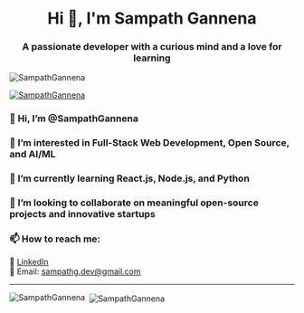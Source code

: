 <h1 align="center">Hi 👋, I'm Sampath Gannena</h1>
<h3 align="center">A passionate developer with a curious mind and a love for learning</h3>

<p align="left"> <img src="https://komarev.com/ghpvc/?username=SampathGannena&label=Profile%20views&color=0e75b6&style=flat" alt="SampathGannena" /> </p>

<p align="left"> <a href="https://github.com/ryo-ma/github-profile-trophy"><img src="https://github-profile-trophy.vercel.app/?username=SampathGannena" alt="SampathGannena" /></a> </p>

### 👋 Hi, I’m @SampathGannena  
### 👀 I’m interested in Full-Stack Web Development, Open Source, and AI/ML  
### 🌱 I’m currently learning React.js, Node.js, and Python  
### 💞️ I’m looking to collaborate on meaningful open-source projects and innovative startups  
### 📫 How to reach me:  
🔗 [LinkedIn](https://www.linkedin.com/in/sampath-gannena)  
📧 Email: sampathg.dev@gmail.com

---

<p><img align="left" src="https://github-readme-stats.vercel.app/api/top-langs?username=SampathGannena&show_icons=true&locale=en&layout=compact" alt="SampathGannena" /></p>

<p>&nbsp;<img align="center" src="https://github-readme-stats.vercel.app/api?username=SampathGannena&show_icons=true&locale=en" alt="SampathGannena" /></p>
